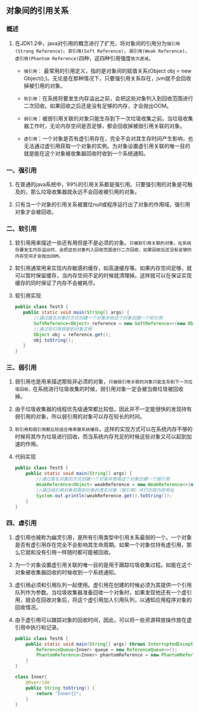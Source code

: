 ## 对象间的引用关系

### 概述
1. 在JDK1.2中，java对引用的概念进行了扩充，将对象间的引用分为`强引用(Strong Reference)`、`软引用(Soft Reference)`、`弱引用(Weak Reference)`、`虚引用(Phantom Reference)`四种，这四种引用强度`依次递减`。
    - `强引用`： 最常用的引用定义，指的是对象间的赋值关系(Object obj = new Object();)。无论是在那种情况下，只要强引用关系存在，jvm就不会回收掉被引用的对象。

    - `软引用`：在系统将要发生内存溢出之前，会把这些对象列入到回收范围进行二次回收。如果回收之后还是没有足够的内存，才会抛出OOM。

    - `弱引用`：被弱引用关联的对象只能生存到下一次垃圾收集之前。当垃圾收集器工作时，无论内存空间是否足够，都会回收掉被弱引用关联的对象。

    - `虚引用`：一个对象是否有虚引用存在，完全不会对其生存时间产生影响，也无法通过虚引用获取一个对象的实例。为对象设置虚引用关联的唯一目的就是能在这个对象被收集器回收时收到一个系统通知。

### 一、强引用
1.  在普通的java系统中，99%的引用关系都是强引用。只要强引用的对象是可触及的，那么垃圾收集器就永远不会回收被引用的对象。

2. 只有当一个对象的引用关系被置位null或程序运行出了对象的作用域，强引用对象才会被回收。


### 二、软引用

1. 软引用用来描述一些还有用但是不是必须的对象。`只被软引用关联的对象，在系统将要发生内存溢出时，会把这些对象列入回收范围进行二次回收，如果回收后还没有足够的内存空间才会抛出OOM。`

2. 软引用通常用来实现内存敏感的缓存，如高速缓存等。如果内存空间足够，就可以暂时保留缓存，当内存空间不足的时候就清理掉。这样就可以在保证实现缓存的同时保证了内存不会被耗尽。

3. 软引用实现
     ```java
    public class Test3 {
        public static void main(String[] args) {
            //通过匿名对象的方式创建一个对象并给这个对象创建一个软引用
            SoftReference<Object> reference = new SoftReference<>(new Object());
            //通过软引用获取到对象实例
            Object obj = reference.get();
            obj.toString();
        }
    }
    ```

### 三、弱引用

1. 弱引用也是用来描述那些非必须的对象，`只被弱引用关联的对象只能生存到下一次垃圾回收。`在系统进行垃圾收集的时候，弱引用对象一定会被当做垃圾被回收掉。

2. 由于垃圾收集器的线程优先级通常都比较低，因此并不一定能很快的发现持有弱引用的对象，所以弱引用的对象可以存在较长的时间。

3. `软引用和弱引用都比较适合用来做系统缓存`。这样的实现方式可以在系统内存不够的时候将其作为垃圾进行回收，而当系统内存充足的时候这些对象又可以起到加速的作用。

4. 代码实现
    ```java
    public class Test5 {
        public static void main(String[] args) {
            //通过匿名对象的方式创建一个对象并使用这个对象创建一个弱引用
            WeakReference<Object> weakReference = new WeakReference<>(new Object());
            //通过弱引用对象获取到对象的真实对象（强引用）并打印其内存地址
            System.out.println(weakReference.get().toString());
        }
    }
    ```

### 四、虚引用

1. 虚引用也被称为幽灵引用，是所有引用类型中引用关系最弱的一个。一个对象是否有虚引用存在完全不会影响其生命周期。如果一个对象仅持有虚引用，那么它就和没有引用一样随时都可能被回收。

2. 为一个对象设置虚引用关联的唯一目的是用于跟踪垃圾收集过程。如能在这个对象被收集器回收的时候收到一个系统通知。

3.  虚引用必须和引用队列一起使用。虚引用在创建的时候必须为其提供一个引用队列作为参数。当垃圾收集器准备回收一个对象时，如果发现他还有一个虚引用，就会在回收对象后，将这个虚引用加入引用队列，以通知应用程序对象的回收情况。

4. 由于虚引用可以跟踪对象的回收时间，因此，可以将一些资源释放操作放在虚引用中执行和记录。
    ```java
    public class Test6 {
        public static void main(String[] args) throws InterruptedException {
            ReferenceQueue<Inner> queue = new ReferenceQueue<>();
            PhantomReference<Inner> phantomReference = new PhantomReference<>(new Inner(), queue);
        }
    }

    class Inner{
        @Override
        public String toString() {
            return "Inner{}";
        }
    }
    ```

  

